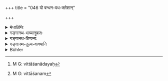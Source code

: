 +++
title = "046 यो बन्धन-वध-क्लेशान्"

+++

<details><summary>मेधातिथिः</summary>

**बन्धनवधा** एव **क्लेशाः** । अथ वा विशसनादयः[^१२७] । तान् यो न कर्तुम् इच्छति, विशसनम्[^१२८] एव येन न कृतम्, तद्विषयेच्छैव यस्य निवृत्ता । न केवलं पीडां न करोति, यावद् **धितं** प्रेप्सितुम् इच्छति **सर्वस्य** **स सुखम् अत्यन्तम् अश्नुते** ॥ ५.४६ ॥


[^१२८]:
     M G: vittāśanam


[^१२७]:
     M G: vittāśanādayaḥ
</details>

<details><summary>गङ्गानथ-भाष्यानुवादः</summary>

“*Capture*” and ‘*death*’ are the ‘*sufferings*’ meant; or ‘*sufferings’ may* be taken separately, as standing for ‘doing pecuniary harm’ etc.

He who *seeks* to do all this ,—*i.e*., who not only desists from such acts, but who never has any desire to do it;—such a person does not merely cense, to do harm to others, he actually becomes their ‘*well-wisher*’,—he is anxious to do good to them; and ‘*he obtains perfect* *happiness*’— (46).
</details>

<details><summary>गङ्गानथ-टिप्पन्यः</summary>

This verse is quoted in *Vīramitrodaya* (Āhnika, p. 539).
</details>

<details><summary>गङ्गानथ-तुल्य-वाक्यानि</summary>

**(verse 5.42-46)  
**

See Comparative notes for [Verse 5.42].
</details>

<details><summary>Bühler</summary>

046	He who does not seek to cause the sufferings of bonds and death to living creatures, (but) desires the good of all (beings), obtains endless bliss.
</details>
